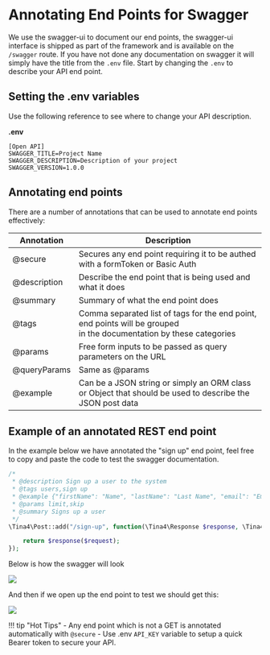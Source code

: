 # Annotating End Points for Swagger

We use the swagger-ui to document our end points, the swagger-ui interface is shipped as part of the framework and is available on the `/swagger` route.
If you have not done any documentation on swagger it will simply have the title from the `.env` file.
Start by changing the `.env` to describe your API end point.

## Setting the .env variables
Use the following reference to see where to change your API description.

**.env**
```dotenv
[Open API]
SWAGGER_TITLE=Project Name
SWAGGER_DESCRIPTION=Description of your project
SWAGGER_VERSION=1.0.0
```

## Annotating end points

There are a number of annotations that can be used to annotate end points effectively:

| Annotation   | Description                                                                                                                |
|--------------|----------------------------------------------------------------------------------------------------------------------------|
| @secure      | Secures any end point requiring it to be authed with a formToken or Basic Auth                                             |
| @description | Describe the end point that is being used and what it does                                                                 |
| @summary     | Summary of what the end point does                                                                                         |
| @tags        | Comma separated list of tags for the end point, end points will be grouped  <br/> in the documentation by these categories |
| @params      | Free form inputs to be passed as query parameters on the URL                                                               |
| @queryParams | Same as @params                                                                                                            |
| @example     | Can be a JSON string or simply an ORM class <br/> or Object that should be used to describe the JSON post data             |

## Example of an annotated REST end point

In the example below we have annotated the "sign up" end point, feel free to copy and paste the code to test the swagger documentation.

```php
/*
 * @description Sign up a user to the system
 * @tags users,sign up
 * @example {"firstName": "Name", "lastName": "Last Name", "email": "Email"}
 * @params limit,skip
 * @summary Signs up a user
 */
\Tina4\Post::add("/sign-up", function(\Tina4\Response $response, \Tina4\Request $request) {

    return $response($request);
});
```

Below is how the swagger will look

![](/img/example_annotation_signup.png)

And then if we open up the end point to test we should get this:

![](/img/example-test-end-point.png)


!!! tip "Hot Tips"
    - Any end point which is not a GET is annotated automatically with `@secure` 
    - Use .env `API_KEY` variable to setup a quick Bearer token to secure your API.
